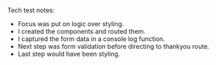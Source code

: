 Tech test notes:

- Focus was put on logic over styling.
- I created the components and routed them.
- I captured the form data in a console log function.
- Next step was form validation before directing to thankyou route.
- Last step would have been styling.
